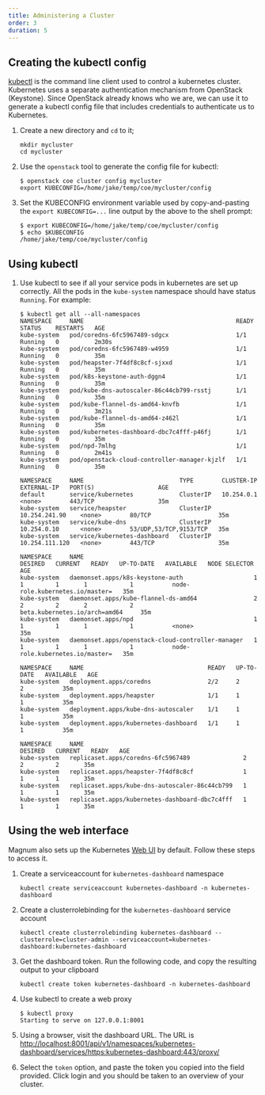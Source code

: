 ```yaml
---
title: Administering a Cluster
order: 3
duration: 5
---
```


## Creating the kubectl config

[kubectl](https://kubernetes.io/docs/reference/kubectl/overview/) is the command
line client used to control a kubernetes cluster. Kubernetes uses a separate
authentication mechanism from OpenStack (Keystone). Since OpenStack already
knows who we are, we can use it to generate a kubectl config file that
includes credentials to authenticate us to Kubernetes.

1. Create a new directory and `cd` to it;

   ```
   mkdir mycluster
   cd mycluster
   ```

1. Use the `openstack` tool to generate the config file for kubectl:

   ```
   $ openstack coe cluster config mycluster
   export KUBECONFIG=/home/jake/temp/coe/mycluster/config
   ```

1. Set the KUBECONFIG environment variable used by copy-and-pasting
   the `export KUBECONFIG=...` line output by the above to the shell prompt:
   ```
   $ export KUBECONFIG=/home/jake/temp/coe/mycluster/config
   $ echo $KUBECONFIG
   /home/jake/temp/coe/mycluster/config
   ```

## Using kubectl


1. Use kubectl to see if all your service pods in kubernetes are set up
   correctly. All the pods in the `kube-system` namespace should have status
`Running`. For example:

   ```
   $ kubectl get all --all-namespaces
   NAMESPACE     NAME                                           READY   STATUS    RESTARTS   AGE
   kube-system   pod/coredns-6fc5967489-sdgcx                   1/1     Running   0          2m30s
   kube-system   pod/coredns-6fc5967489-w4959                   1/1     Running   0          35m
   kube-system   pod/heapster-7f4df8c8cf-sjxxd                  1/1     Running   0          35m
   kube-system   pod/k8s-keystone-auth-dggn4                    1/1     Running   0          35m
   kube-system   pod/kube-dns-autoscaler-86c44cb799-rsstj       1/1     Running   0          35m
   kube-system   pod/kube-flannel-ds-amd64-knvfb                1/1     Running   0          3m21s
   kube-system   pod/kube-flannel-ds-amd64-z462l                1/1     Running   0          35m
   kube-system   pod/kubernetes-dashboard-dbc7c4fff-p46fj       1/1     Running   0          35m
   kube-system   pod/npd-7mlhg                                  1/1     Running   0          2m41s
   kube-system   pod/openstack-cloud-controller-manager-kjzlf   1/1     Running   0          35m

   NAMESPACE     NAME                           TYPE        CLUSTER-IP       EXTERNAL-IP   PORT(S)                  AGE
   default       service/kubernetes             ClusterIP   10.254.0.1       <none>        443/TCP                  35m
   kube-system   service/heapster               ClusterIP   10.254.241.90    <none>        80/TCP                   35m
   kube-system   service/kube-dns               ClusterIP   10.254.0.10      <none>        53/UDP,53/TCP,9153/TCP   35m
   kube-system   service/kubernetes-dashboard   ClusterIP   10.254.111.120   <none>        443/TCP                  35m

   NAMESPACE     NAME                                                DESIRED   CURRENT   READY   UP-TO-DATE   AVAILABLE   NODE SELECTOR                     AGE
   kube-system   daemonset.apps/k8s-keystone-auth                    1         1         1       1            1           node-role.kubernetes.io/master=   35m
   kube-system   daemonset.apps/kube-flannel-ds-amd64                2         2         2       2            2           beta.kubernetes.io/arch=amd64     35m
   kube-system   daemonset.apps/npd                                  1         1         1       1            1           <none>                            35m
   kube-system   daemonset.apps/openstack-cloud-controller-manager   1         1         1       1            1           node-role.kubernetes.io/master=   35m

   NAMESPACE     NAME                                   READY   UP-TO-DATE   AVAILABLE   AGE
   kube-system   deployment.apps/coredns                2/2     2            2           35m
   kube-system   deployment.apps/heapster               1/1     1            1           35m
   kube-system   deployment.apps/kube-dns-autoscaler    1/1     1            1           35m
   kube-system   deployment.apps/kubernetes-dashboard   1/1     1            1           35m

   NAMESPACE     NAME                                             DESIRED   CURRENT   READY   AGE
   kube-system   replicaset.apps/coredns-6fc5967489               2         2         2       35m
   kube-system   replicaset.apps/heapster-7f4df8c8cf              1         1         1       35m
   kube-system   replicaset.apps/kube-dns-autoscaler-86c44cb799   1         1         1       35m
   kube-system   replicaset.apps/kubernetes-dashboard-dbc7c4fff   1         1         1       35m
   ```

## Using the web interface

Magnum also sets up the Kubernetes [Web
UI](https://kubernetes.io/docs/tasks/access-application-cluster/web-ui-dashboard/)
by default. Follow these steps to access it.

1. Create a serviceaccount for `kubernetes-dashboard` namespace

   ```
   kubectl create serviceaccount kubernetes-dashboard -n kubernetes-dashboard
   ```

1. Create a clusterrolebinding for the `kubernetes-dashboard` service account

   ```
   kubectl create clusterrolebinding kubernetes-dashboard --clusterrole=cluster-admin --serviceaccount=kubernetes-dashboard:kubernetes-dashboard
   ```

1. Get the dashboard token.  Run the following code, and copy the resulting
   output to your clipboard

   ```
   kubectl create token kubernetes-dashboard -n kubernetes-dashboard
   ```

1. Use kubectl to create a web proxy

   ```
   $ kubectl proxy
   Starting to serve on 127.0.0.1:8001
   ```

1. Using a browser, visit the dashboard URL. The URL is
   [http://localhost:8001/api/v1/namespaces/kubernetes-dashboard/services/https:kubernetes-dashboard:443/proxy/](http://localhost:8001/api/v1/namespaces/kubernetes-dashboard/services/https:kubernetes-dashboard:443/proxy/)

1. Select the `token` option, and paste the token you copied into the field
   provided. Click login and you should be taken to an overview of your cluster.
